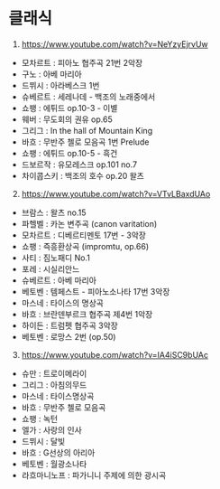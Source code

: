 # 클래식

1. https://www.youtube.com/watch?v=NeYzyEjrvUw

- 모차르트 : 피아노 협주곡 21번 2악장
- 구노 : 아베 마리아
- 드뷔시 : 아라베스크 1번
- 슈베르트 : 세레나데 - 백조의 노래중에서
- 쇼팽 : 에튀드 op.10-3 - 이별
- 웨버 : 무도회의 권유 op.65
- 그리그 : In the hall of Mountain King
- 바흐 : 무반주 첼로 모음곡 1번 Prelude
- 쇼팽 : 에튀드 op.10-5 - 흑건
- 드보르작 : 유모레스크 op.101 no.7
- 차이콥스키 : 백조의 호수 op.20 왈츠

2. https://www.youtube.com/watch?v=VTvLBaxdUAo

- 브람스 : 왈츠 no.15
- 파헬벨 : 카논 변주곡 (canon varitation)
- 모차르트 : 디베르티멘토 17번 - 3악장
- 쇼팽 : 즉흥환상곡 (impromtu, op.66)
- 사티 : 짐노패디 No.1 
- 포레 : 시실리안느
- 슈베르트 : 아베 마리아
- 베토벤 : 템페스트 - 피아노소나타 17번 3악장
- 마스네 : 타이스의 명상곡
- 바흐 : 브란덴부르크 협주곡 제4번 1악장
- 하이든 : 트럼펫 협주곡 3악장
- 베토벤 : 로망스 2번 (op.50)

3. https://www.youtube.com/watch?v=IA4iSC9bUAc

- 슈만 : 트로이메라이
- 그리그 : 아침의무드
- 마스네 : 타이스명상곡
- 바흐 : 무반주 첼로 모음곡
- 쇼팽 : 녹턴
- 엘가 : 사랑의 인사
- 드뷔시 : 달빛
- 바흐 : G선상의 아리아
- 베토벤 : 월광소나타
- 라흐마니노프 : 파가니니 주제에 의한 광시곡

